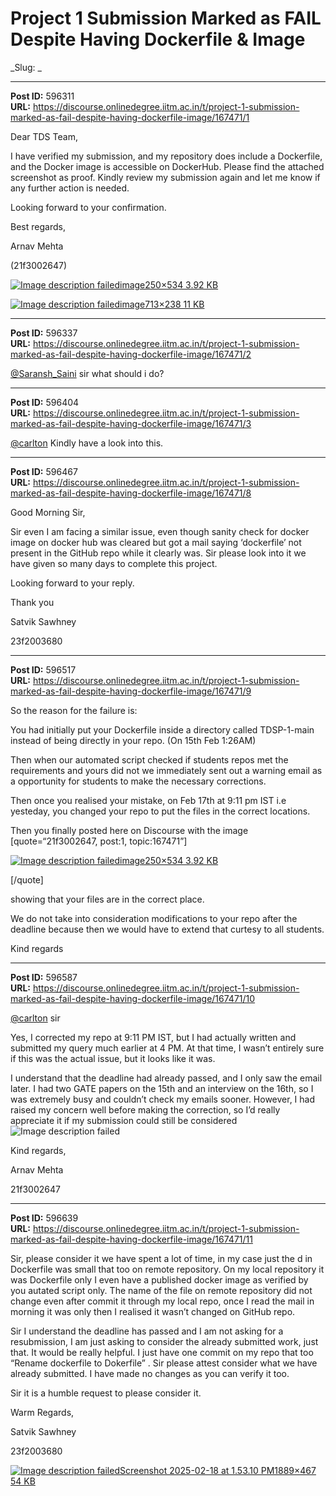 # Project 1 Submission Marked as FAIL Despite Having Dockerfile & Image
_Slug: _

---
**Post ID:** 596311  
**URL:** https://discourse.onlinedegree.iitm.ac.in/t/project-1-submission-marked-as-fail-despite-having-dockerfile-image/167471/1  

Dear TDS Team,


I have verified my submission, and my repository does include a Dockerfile, and the Docker image is accessible on DockerHub. Please find the attached screenshot as proof. Kindly review my submission again and let me know if any further action is needed.


Looking forward to your confirmation.


Best regards,


Arnav Mehta


(21f3002647)


[![Image description failed](https://europe1.discourse-cdn.com/flex013/uploads/iitm/original/3X/6/a/6a4a28aa638840e8d2e4dbf246ca235fd41e5ccb.png)image250×534 3.92 KB](https://europe1.discourse-cdn.com/flex013/uploads/iitm/original/3X/6/a/6a4a28aa638840e8d2e4dbf246ca235fd41e5ccb.png)


[![Image description failed](https://europe1.discourse-cdn.com/flex013/uploads/iitm/original/3X/d/1/d14c53cce65e7ac7f679de75bba301f3ee23f1f0.png)image713×238 11 KB](https://europe1.discourse-cdn.com/flex013/uploads/iitm/original/3X/d/1/d14c53cce65e7ac7f679de75bba301f3ee23f1f0.png)

---
**Post ID:** 596337  
**URL:** https://discourse.onlinedegree.iitm.ac.in/t/project-1-submission-marked-as-fail-despite-having-dockerfile-image/167471/2  

[@Saransh_Saini](/u/saransh_saini) sir what should i do?

---
**Post ID:** 596404  
**URL:** https://discourse.onlinedegree.iitm.ac.in/t/project-1-submission-marked-as-fail-despite-having-dockerfile-image/167471/3  

[@carlton](/u/carlton) Kindly have a look into this.

---
**Post ID:** 596467  
**URL:** https://discourse.onlinedegree.iitm.ac.in/t/project-1-submission-marked-as-fail-despite-having-dockerfile-image/167471/8  

Good Morning Sir,


Sir even I am facing a similar issue, even though sanity check for docker image on docker hub was cleared but got a mail saying ‘dockerfile’ not present in the GitHub repo while it clearly was. Sir please look into it we have given so many days to complete this project.


Looking forward to your reply.


Thank you


Satvik Sawhney


23f2003680

---
**Post ID:** 596517  
**URL:** https://discourse.onlinedegree.iitm.ac.in/t/project-1-submission-marked-as-fail-despite-having-dockerfile-image/167471/9  

So the reason for the failure is:


You had initially put your Dockerfile inside a directory called TDSP-1-main instead of being directly in your repo. (On 15th Feb 1:26AM)


Then when our automated script checked if students repos met the requirements and yours did not we immediately sent out a warning email as a opportunity for students to make the necessary corrections.


Then once you realised your mistake, on Feb 17th at 9:11 pm IST i.e yesteday, you changed your repo to put the files in the correct locations.


Then you finally posted here on Discourse with the image [quote=“21f3002647, post:1, topic:167471”]


[![Image description failed](https://europe1.discourse-cdn.com/flex013/uploads/iitm/original/3X/6/a/6a4a28aa638840e8d2e4dbf246ca235fd41e5ccb.png)image250×534 3.92 KB](https://europe1.discourse-cdn.com/flex013/uploads/iitm/original/3X/6/a/6a4a28aa638840e8d2e4dbf246ca235fd41e5ccb.png)


[/quote]


showing that your files are in the correct place.


We do not take into consideration modifications to your repo after the deadline because then we would have to extend that curtesy to all students.


Kind regards

---
**Post ID:** 596587  
**URL:** https://discourse.onlinedegree.iitm.ac.in/t/project-1-submission-marked-as-fail-despite-having-dockerfile-image/167471/10  

[@carlton](/u/carlton) sir


Yes, I corrected my repo at 9:11 PM IST, but I had actually written and submitted my query much earlier at 4 PM. At that time, I wasn’t entirely sure if this was the actual issue, but it looks like it was.


I understand that the deadline had already passed, and I only saw the email later. I had two GATE papers on the 15th and an interview on the 16th, so I was extremely busy and couldn’t check my emails sooner. However, I had raised my concern well before making the correction, so I’d really appreciate it if my submission could still be considered ![Image description failed](https://emoji.discourse-cdn.com/google/frowning.png?v=12)


Kind regards,


Arnav Mehta


21f3002647

---
**Post ID:** 596639  
**URL:** https://discourse.onlinedegree.iitm.ac.in/t/project-1-submission-marked-as-fail-despite-having-dockerfile-image/167471/11  

Sir, please consider it we have spent a lot of time, in my case just the d in Dockerfile was small that too on remote repository. On my local repository it was Dockerfile only I even have a published docker image as verified by you autated script only. The name of the file on remote repository did not change even after commit it through my local repo, once I read the mail in morning it was only then I realised it wasn’t changed on GitHub repo.


Sir I understand the deadline has passed and I am not asking for a resubmission, I am just asking to consider the already submitted work, just that. It would be really helpful. I just have one commit on my repo that too “Rename dockerfile to Dokerfile” . Sir please attest consider what we have already submitted. I have made no changes as you can verify it too.


Sir it is a humble request to please consider it.


Warm Regards,


Satvik Sawhney


23f2003680


[![Image description failed](https://europe1.discourse-cdn.com/flex013/uploads/iitm/optimized/3X/1/a/1a5f2ea044383efcb5d248ddb487665e9e65957d_2_690x170.png)Screenshot 2025-02-18 at 1.53.10 PM1889×467 54 KB](https://europe1.discourse-cdn.com/flex013/uploads/iitm/original/3X/1/a/1a5f2ea044383efcb5d248ddb487665e9e65957d.png)

